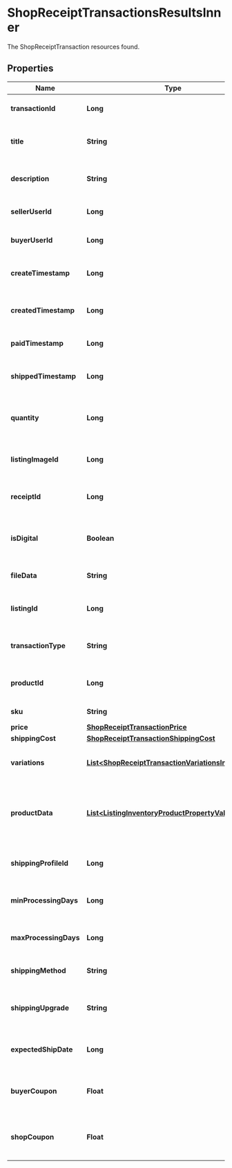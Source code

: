 

# ShopReceiptTransactionsResultsInner

The ShopReceiptTransaction resources found.

## Properties

| Name | Type | Description | Notes |
|------------ | ------------- | ------------- | -------------|
|**transactionId** | **Long** | The unique numeric ID for a transaction. |  [optional] |
|**title** | **String** | The title string of the [listing](/documentation/reference#tag/ShopListing) purchased in this transaction. |  [optional] |
|**description** | **String** | The description string of the [listing](/documentation/reference#tag/ShopListing) purchased in this transaction. |  [optional] |
|**sellerUserId** | **Long** | The numeric user ID for the seller in this transaction. |  [optional] |
|**buyerUserId** | **Long** | The numeric user ID for the buyer in this transaction. |  [optional] |
|**createTimestamp** | **Long** | The transaction\\&#39;s creation date and time, in epoch seconds. |  [optional] |
|**createdTimestamp** | **Long** | The transaction\\&#39;s creation date and time, in epoch seconds. |  [optional] |
|**paidTimestamp** | **Long** | The transaction\\&#39;s paid date and time, in epoch seconds. |  [optional] |
|**shippedTimestamp** | **Long** | The transaction\\&#39;s shipping date and time, in epoch seconds. |  [optional] |
|**quantity** | **Long** | The numeric quantity of products purchased in this transaction. |  [optional] |
|**listingImageId** | **Long** | The numeric ID of the primary [listing image](/documentation/reference#tag/ShopListing-Image) for this transaction. |  [optional] |
|**receiptId** | **Long** | The numeric ID for the [receipt](/documentation/reference#tag/Shop-Receipt) associated to this transaction. |  [optional] |
|**isDigital** | **Boolean** | When true, the transaction recorded the purchase of a digital listing. |  [optional] |
|**fileData** | **String** | A string describing the files purchased in this transaction. |  [optional] |
|**listingId** | **Long** | The numeric ID for the [listing](/documentation/reference#tag/ShopListing) associated to this transaction. |  [optional] |
|**transactionType** | **String** | The type string for the transaction, usually \&quot;listing\&quot;. |  [optional] |
|**productId** | **Long** | The numeric ID for a specific [product](/documentation/reference#tag/ShopListing-Product) purchased from a listing. |  [optional] |
|**sku** | **String** | The SKU string for the product |  [optional] |
|**price** | [**ShopReceiptTransactionPrice**](ShopReceiptTransactionPrice.md) |  |  [optional] |
|**shippingCost** | [**ShopReceiptTransactionShippingCost**](ShopReceiptTransactionShippingCost.md) |  |  [optional] |
|**variations** | [**List&lt;ShopReceiptTransactionVariationsInner&gt;**](ShopReceiptTransactionVariationsInner.md) | Array of variations and personalizations the buyer chose. |  [optional] |
|**productData** | [**List&lt;ListingInventoryProductPropertyValuesInner&gt;**](ListingInventoryProductPropertyValuesInner.md) | A list of property value entries for this product. Note: parenthesis characters (&#x60;(&#x60; and &#x60;)&#x60;) are not allowed. |  [optional] |
|**shippingProfileId** | **Long** | The ID of the shipping profile selected for this listing. |  [optional] |
|**minProcessingDays** | **Long** | The minimum number of days for processing the listing. |  [optional] |
|**maxProcessingDays** | **Long** | The maximum number of days for processing the listing. |  [optional] |
|**shippingMethod** | **String** | Name of the selected shipping method. |  [optional] |
|**shippingUpgrade** | **String** | The name of the shipping upgrade selected for this listing. Default value is null. |  [optional] |
|**expectedShipDate** | **Long** | The date &amp; time of the expected ship date, in epoch seconds. |  [optional] |
|**buyerCoupon** | **Float** | The amount of the buyer coupon that was discounted in the shop&#39;s currency. |  [optional] |
|**shopCoupon** | **Float** | The amount of the shop coupon that was discounted in the shop&#39;s currency. |  [optional] |



